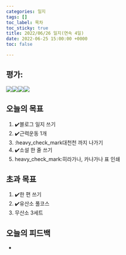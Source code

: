 ```yaml
---
categories: 일지
tags: []
toc_label: 목차
toc_sticky: true
title: 2022/06/26 일지(연속 4일)
date: 2022-06-25 15:00:00 +0000
toc: false

---
```

## 평가:

![](/blog/assets/images/s_rank.webp)![](/blog/assets/images/a_rank.webp)![](/blog/assets/images/b_rank.webp)![](/blog/assets/images/c_rank.webp)

## 오늘의 목표

1. :heavy_check_mark:블로그 일지 쓰기
2. :heavy_check_mark:근력운동 1개
3. :heavy_check_mark대천천 까지 나가기
4. :heavy_check_mark:소설 한 줄 쓰기
5. heavy_check_mark:히라가나, 카나가나 표 인쇄

## 초과 목표

1. :heavy_check_mark:한 편 쓰기
2. :heavy_check_mark:유산소 풀코스
3. 무산소 3세트

## 오늘의 피드백

* 